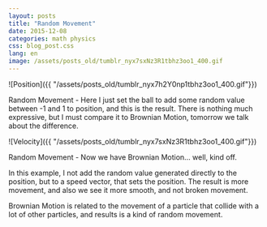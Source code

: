 ```yaml
---
layout: posts
title: "Random Movement"
date: 2015-12-08
categories: math physics
css: blog_post.css
lang: en
image: /assets/posts_old/tumblr_nyx7sxNz3R1tbhz3oo1_400.gif
---
```

<!--break-->

![Position]({{ "/assets/posts_old/tumblr_nyx7h2Y0np1tbhz3oo1_400.gif"}})

Random Movement - Here I just set the ball to add some random value between -1 and 1 to position, and this is the result. There is nothing much expressive, but I must compare it to Brownian Motion, tomorrow we talk about the difference.

![Velocity]({{ "/assets/posts_old/tumblr_nyx7sxNz3R1tbhz3oo1_400.gif"}})

Random Movement - Now we have Brownian Motion… well, kind off.

In this example, I not add the random value generated directly to the position, but to a speed vector, that sets the position. The result is more movement, and also we see it more smooth, and not broken movement.

Brownian Motion is related to the movement of a particle that collide with a lot of other particles, and results is a kind of random movement.
